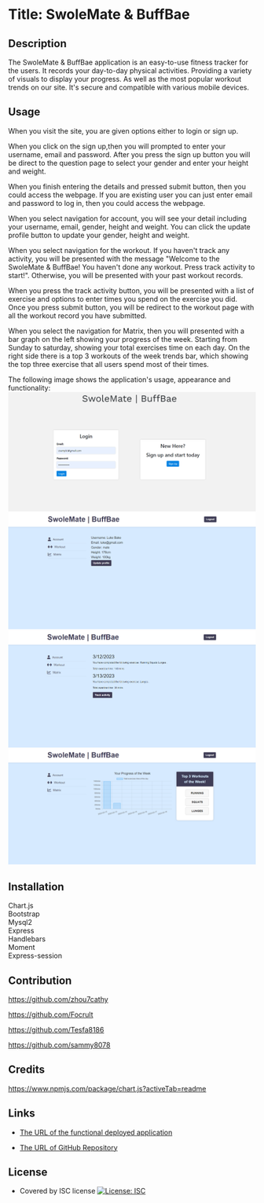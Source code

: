 # Title: SwoleMate & BuffBae

## Description

The SwoleMate & BuffBae application is an easy-to-use fitness tracker for the users. It records your day-to-day physical activities. Providing a variety of visuals to display your progress. As well as the most popular workout trends on our site. It's secure and compatible with various mobile devices.

## Usage

When you visit the site, you are given options either to login or sign up.

When you click on the sign up,then you will prompted to enter your username, email and password. After you press the sign up button you will be direct to the question page to select your gender and enter your height and weight.

When you finish entering the details and pressed submit button, then you could access the webpage. If you are existing user you can just enter email and password to log in, then you could access the webpage.

When you select navigation for account, you will see your detail including your username, email, gender, height and weight. You can click the update profile button to update your gender, height and weight.

When you select navigation for the workout. If you haven't track any activity, you will be presented with the message "Welcome to the SwoleMate & BuffBae! You haven't done any workout. Press track activity to start!". Otherwise, you will be presented with your past workout records. 

When you press the track activity button, you will be presented with a list of exercise and options to enter times you spend on the exercise you did. Once you press submit button, you will be redirect to the workout page with all the workout record you have submitted.

When you select the navigation for Matrix, then you will presented with a bar graph on the left showing your progress of the week. Starting from Sunday to saturday, showing your total exercises time on each day. On the right side there is a top 3 workouts of the week trends bar, which showing the top three exercise that all users spend most of their times. 

The following image shows the application's usage, appearance and functionality:
![alt text](/public/img/login-page.png)
![alt text](/public/img/account-page.png)
![alt text](/public/img/workout-page.png)
![alt text](/public/img/matrix-page.png)

## Installation
Chart.js <br />
Bootstrap <br />
Mysql2 <br />
Express <br />
Handlebars <br />
Moment <br />
Express-session <br />

## Contribution

https://github.com/zhou7cathy

https://github.com/Focrult

https://github.com/Tesfa8186

https://github.com/sammy8078

## Credits

https://www.npmjs.com/package/chart.js?activeTab=readme

## Links

- [The URL of the functional deployed application]()

- [The URL of GitHub Repository](https://github.com/Focrult/Fitness-Application)

## License

- Covered by ISC license [![License: ISC](https://img.shields.io/badge/License-ISC-blue.svg)](https://opensource.org/licenses/ISC)
